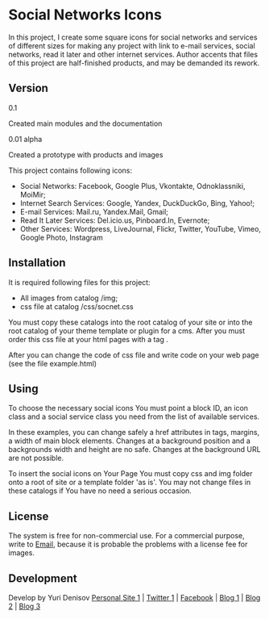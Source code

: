 Social Networks Icons
=========
In this project, I create some square icons for social networks and services of different sizes for making any project with link to e-mail services, social networks, read it later and other internet services. Author accents that files of this project are half-finished products, and may be demanded its rework.

Version
----

0.1

Created main modules and the documentation

0.01 alpha

Created a prototype with products and images

This project contains following icons:

* Social Networks: Facebook, Google Plus, Vkontakte, Odnoklassniki, MoiMir;
* Internet Search Services: Google, Yandex, DuckDuckGo, Bing, Yahoo!;
* E-mail Services: Mail.ru, Yandex.Mail, Gmail;
* Read It Later Services: Del.icio.us, Pinboard.In, Evernote;
* Other Services: Wordpress, LiveJournal, Flickr, Twitter, YouTube, Vimeo, Google Photo, Instagram

Installation
--------------

It is required following files for this project:

* All images from catalog /img;
* css file at catalog /css/socnet.css

You must copy these catalogs into the root catalog of your site or into the root catalog of your theme template or plugin for a cms. After you must order this css file at your html pages with a tag <link>.

After you can change the code of css file and write code on your web page (see the file example.html)

Using
---------

To choose the necessary social icons You must point a block ID, an icon class and a social service class you need from the list of available services.

In these examples, you can change safely a href attributes in <a> tags, margins, a width of main block elements. Changes at a background position and a backgrounds width and height are no safe. Changes at the background URL are not possible.

To insert the social icons on Your Page You must copy css and img folder onto a root of site or a template folder 'as is'. You may not change files in these catalogs if You have no need a serious occasion.


License
----

The system is free for non-commercial use. For a commercial purpose, write to [Email], because it is probable the problems with a license fee for images.

Development
----------

Develop by Yuri Denisov [Personal Site 1] | [Twitter 1] | [Facebook] | [Blog 1] | [Blog 2] | [Blog 3]


[Personal Site 1]:http://yudenis.ucoz.ru/
[Twitter 1]:http://twitter.com/yudenisov
[Facebook]:https://www.facebook.com/yudenisov
[Blog 1]:http://yudenisov.livejournal.com/
[Blog 2]:https://yudenisov.wordpress.com/
[Blog 3]:http://agentstvo.yudenisov.ru/
[Email]:mailto:yudenisov@mail.ru
